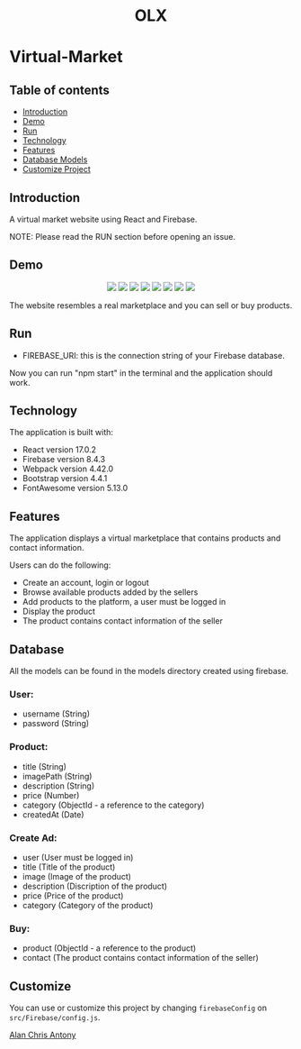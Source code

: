 <h1 align="center">OLX<h1/>

# Virtual-Market


## Table of contents

- [Introduction](#introduction)
- [Demo](#demo)
- [Run](#run)
- [Technology](#technology)
- [Features](#features)
- [Database Models](#database)
- [Customize Project](#customize)

## Introduction

A virtual market website using React and Firebase.

NOTE: Please read the RUN section before opening an issue.

## Demo

<p align="center">
<img src="https://imgur.com/qQ5XWf2.jpg"/>
<img src="https://imgur.com/207BRe5.jpg"/>
<img src="https://imgur.com/WcJSECF.jpg"/>
<img src="https://imgur.com/5nmuQWV.jpg"/>
<img src="https://imgur.com/imWsn0a.jpg"/>
<img src="https://imgur.com/C98EiNd.jpg"/>
<img src="https://imgur.com/r5h3ixj.jpg"/>
<img src="https://imgur.com/PwDGSu6.jpg"/>
</p>


The website resembles a real marketplace and you can sell or buy products.


## Run


- FIREBASE_URI: this is the connection string of your Firebase database.

Now you can run "npm start" in the terminal and the application should work.

## Technology

The application is built with:

- React version 17.0.2
- Firebase version 8.4.3
- Webpack version 4.42.0
- Bootstrap version 4.4.1
- FontAwesome version 5.13.0


## Features

The application displays a virtual marketplace that contains products and contact information.

Users can do the following:

- Create an account, login or logout
- Browse available products added by the sellers
- Add products to the platform, a user must be logged in
- Display the product
- The product contains contact information of the seller



## Database

All the models can be found in the models directory created using firebase.

### User:

- username (String)
- password (String)


### Product:

- title (String)
- imagePath (String)
- description (String)
- price (Number)
- category (ObjectId - a reference to the category)
- createdAt (Date)


  
### Create Ad:
  
- user (User must be logged in)
- title (Title of the product)
- image (Image of the product)
- description (Discription of the product)
- price (Price of the product)
- category (Category of the product)
  

### Buy:

- product (ObjectId - a reference to the product)
- contact (The product contains contact information of the seller)
  
  
## Customize

You can use or customize this project by changing `firebaseConfig` on `src/Firebase/config.js`.  

[Alan Chris Antony](https://github.com/alanchrissantony)

